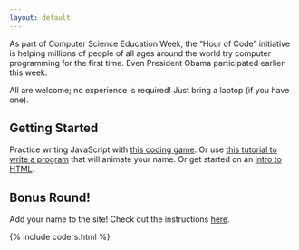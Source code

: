 ```yaml
---
layout: default
---
```


As part of Computer Science Education Week, the “Hour of Code” initiative is helping millions of people of all ages around the world try computer programming for the first time. Even President Obama participated earlier this week.

All are welcome; no experience is required! Just bring a laptop (if you have one).

## Getting Started

Practice writing JavaScript with [this coding game](http://hourofcode.com/code). Or use [this tutorial to write a program](http://www.codecademy.com/goals/hour-of-code) that will animate your name. Or get started on an [intro to HTML](http://www.codecademy.com/courses/web-beginner-en-HZA3b/0/1).

## Bonus Round!

Add your name to the site! Check out the instructions [here](addyourname.html).

{% include coders.html %}
